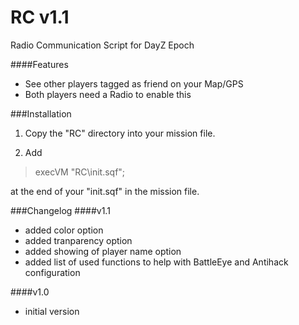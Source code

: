 RC v1.1
==

Radio Communication Script for DayZ Epoch

####Features
* See other players tagged as friend on your Map/GPS
* Both players need a Radio to enable this

###Installation
1. Copy the "RC" directory into your mission file.

2. Add
  > execVM "RC\init.sqf";

  at the end of your "init.sqf" in the mission file.

###Changelog
####v1.1
* added color option
* added tranparency option
* added showing of player name option
* added list of used functions to help with BattleEye and Antihack configuration

####v1.0
* initial version